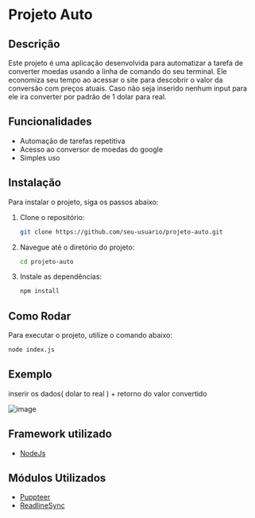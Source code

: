 # Projeto Auto

## Descrição

Este projeto é uma aplicação desenvolvida para automatizar a tarefa de converter moedas usando a linha de comando do seu terminal. Ele economiza seu tempo ao acessar o site para descobrir o valor da conversão com preços atuais.
Caso não seja inserido nenhum input para ele ira converter por padrão de  1 dolar para real. 

## Funcionalidades

- Automação de tarefas repetitiva
- Acesso ao conversor de moedas do google
- Simples uso

## Instalação

Para instalar o projeto, siga os passos abaixo:

1. Clone o repositório:
   ```bash
   git clone https://github.com/seu-usuario/projeto-auto.git
   ```
2. Navegue até o diretório do projeto:
   ```bash
   cd projeto-auto
   ```
3. Instale as dependências:
   ```bash
   npm install
   ```

## Como Rodar

Para executar o projeto, utilize o comando abaixo:

```bash
node index.js
```
## Exemplo
inserir os dados( dolar to real ) + retorno do valor convertido

![image](https://github.com/user-attachments/assets/bdea9da8-5e95-4890-88a7-6a2c05000a19)




## Framework utilizado

- [NodeJs](https://nodejs.org/pt)

## Módulos Utilizados

- [Puppteer](https://pptr.dev/)
- [ReadlineSync](https://www.npmjs.com/package/readline-sync)
